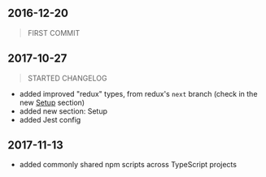 ## 2016-12-20
> FIRST COMMIT

## 2017-10-27
> STARTED CHANGELOG
- added improved "redux" types, from redux's `next` branch (check in the new [Setup](#setup) section)  
- added new section: Setup
- added Jest config

## 2017-11-13
- added commonly shared npm scripts across TypeScript projects
